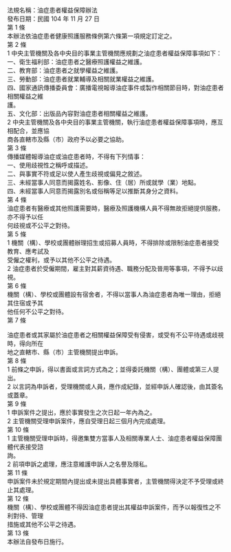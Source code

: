 法規名稱：油症患者權益保障辦法  
發布日期：民國 104 年 11 月 27 日  
第 1 條  
本辦法依油症患者健康照護服務條例第六條第一項規定訂定之。  
第 2 條  
1 中央主管機關及各中央目的事業主管機關應規劃之油症患者權益保障事項如下：  
一、衛生福利部：油症患者之醫療照護權益之維護。  
二、教育部：油症患者之就學權益之維護。  
三、勞動部：油症患者就業輔導及相關就業權益之維護。  
四、國家通訊傳播委員會：廣播電視報導油症事件或製作相關節目時，對油症患者相關權益之維  
護。  
五、文化部：出版品內容對油症患者相關權益之維護。  
2 中央主管機關及各中央目的事業主管機關，執行油症患者權益保障事項時，應互相配合，並應協  
商各直轄市及縣（市）政府予以必要之協助。  
第 3 條  
傳播媒體報導油症或油症患者時，不得有下列情事：  
一、使用歧視性之稱呼或描述。  
二、與事實不符或足以使人產生歧視或偏見之敘述。  
三、未經當事人同意而揭露姓名、影像、住（居）所或就學（業）地點。  
四、未經當事人同意而揭露別名或俗稱等足以推斷其身分之資料。  
第 4 條  
油症患者有醫療或其他照護需要時，醫療及照護機構人員不得無故拒絕提供服務，亦不得予以任  
何歧視或不公平之對待。  
第 5 條  
1 機關（構）、學校或團體辦理招生或招募人員時，不得排除或限制油症患者接受教育、應考試及  
受僱之權利，或予以其他不公平之待遇。  
2 油症患者於受僱期間，雇主對其薪資待遇、職務分配及晉用等事項，不得予以歧視。  
第 6 條  
機關（構）、學校或團體設有宿舍者，不得以當事人為油症患者為唯一理由，拒絕其住宿或予其  
他任何不公平之對待。  
第 7 條  


油症患者或其家屬於油症患者之相關權益保障受有侵害，或受有不公平待遇或歧視時，得向所在  
地之直轄市、縣（市）主管機關提出申訴。  
第 8 條  
1 前條之申訴，得以書面或言詞方式為之；並得委託機關（構）、團體或第三人提出。  
2 以言詞為申訴者，受理機關或人員，應作成紀錄，並經申訴人確認後，由其簽名或蓋章。  
第 9 條  
1 申訴案件之提出，應於事實發生之次日起一年內為之。  
2 主管機關受理申訴案件，應自受理日起三個月內完成處理。  
第 10 條  
1 主管機關受理申訴時，得邀集雙方當事人及相關專業人士、油症患者權益保障團體代表接受諮  
詢。  
2 前項申訴之處理，應注意維護申訴人之名譽及隱私。  
第 11 條  
申訴案件未於規定期間內提出或未提出具體事實者，主管機關得決定不予受理或終止其處理。  
第 12 條  
機關（構）、學校或團體不得因油症患者提出其權益申訴案件，而予以報復性之不利對待、管理  
措施或其他不公平之待遇。  
第 13 條  
本辦法自發布日施行。  


